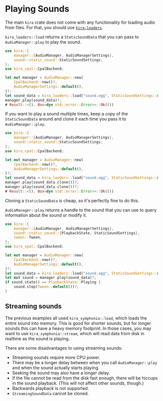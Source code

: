# Playing Sounds

The main `kira` crate does not come with any functionality for loading audio
from files. For that, you should use
[`kira-loaders`](https://crates.io/crates/kira-loaders).

`kira_loaders::load` returns a `StaticSoundData` that you can pass to
`AudioManager::play` to play the sound.

```rust ,no_run
use kira::{
	manager::{AudioManager, AudioManagerSettings},
	sound::static_sound::StaticSoundSettings,
};
use kira_cpal::CpalBackend;

let mut manager = AudioManager::new(
	CpalBackend::new()?,
	AudioManagerSettings::default(),
)?;
let sound_data = kira_loaders::load("sound.ogg", StaticSoundSettings::new())?;
manager.play(sound_data)?;
# Result::<(), Box<dyn std::error::Error>>::Ok(())
```

If you want to play a sound multiple times, keep a copy of the `StaticSoundData`
around and clone it each time you pass it to `AudioManager::play`.

```rust ,no_run
use kira::{
	manager::{AudioManager, AudioManagerSettings},
	sound::static_sound::StaticSoundSettings,
};
use kira_cpal::CpalBackend;

let mut manager = AudioManager::new(
	CpalBackend::new()?,
	AudioManagerSettings::default(),
)?;
let sound_data = kira_loaders::load("sound.ogg", StaticSoundSettings::new())?;
manager.play(sound_data.clone())?;
manager.play(sound_data.clone())?;
# Result::<(), Box<dyn std::error::Error>>::Ok(())
```

Cloning a `StaticSoundData` is cheap, so it's perfectly fine to do this.

`AudioManager::play` returns a handle to the sound that you can use to query
information about the sound or modify it.

```rust ,no_run
use kira::{
	manager::{AudioManager, AudioManagerSettings},
	sound::static_sound::{PlaybackState, StaticSoundSettings},
	tween::Tween,
};
use kira_cpal::CpalBackend;

let mut manager = AudioManager::new(
	CpalBackend::new()?,
	AudioManagerSettings::default(),
)?;
let sound_data = kira_loaders::load("sound.ogg", StaticSoundSettings::new())?;
let mut sound = manager.play(sound_data)?;
if sound.state() == PlaybackState::Playing {
	sound.stop(Tween::default())?;
}
```

## Streaming sounds

The previous examples all used `kira_symphonia::load`, which loads the entire
sound into memory. This is good for shorter sounds, but for longer sounds this
can have a heavy memory footprint. In those cases, you may want to use
`kira_symphonia::stream`, which will read data from disk in realtime as the
sound is playing.

There are some disadvantages to using streaming sounds:

- Streaming sounds require more CPU power.
- There may be a longer delay between when you call `AudioManager::play` and
  when the sound actually starts playing.
- Seeking the sound may also have a longer delay.
- If the file cannot be read from the disk fast enough, there will be hiccups in
  the sound playback. (This will not affect other sounds, though.)
- Backwards playback is not supported.
- `StreamingSoundData` cannot be cloned.

